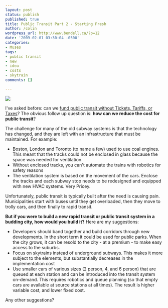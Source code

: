 ```yaml
---
layout: post
status: publish
published: true
title: Public Transit Part 2 - Starting Fresh
author: /colin
wordpress_url: http://www.bendell.ca/?p=12
date: '2009-02-01 03:30:04 -0500'
categories:
- Muses
tags:
- public transit
- new
- idea
- costs
- skytrain
comments: []

---
```

![](/uploads/2009/02/skytrain.jpg)

I've asked before: can we [fund public transit without Tickets, Tariffs, or Taxes](/2009/01/paying-for-public-transit-without-tickets-tariffs-and-taxes.html)? The obvious follow up question is: **how can we reduce the cost for public transit**?

The challenge for many of the old subway systems is that the technology has changed, and they are left with an infrastructure that must be maintained. For example:

* Boston, London and Toronto (to name a few) used to use coal engines. This meant that the tracks could not be enclosed in glass because the space was needed for ventilation.
* Without enclosed tracks, you can't automate the trains with robotics for safety reasons
* The ventilation system is based on the movement of the cars. Enclose the tracks and each subway stop needs to be redesigned and equipped with new HVAC systems. Very Pricey.

Unfortunately, public transit is typically built after the need is causing pain. Municipalities start with buses until they get overloaded, then they move to trolly cars, and then finally to rapid transit.

**But if you were to build a new rapid transit or public transit system in a budding city, how would you build it?** Here are my suggestions:

* Developers should band together and build corridors through new developments. In the short term it could be used for public parks. When the city grows, it can be resold to the city - at a premium - to make easy access to the suburbs.
* Focus on skytrains instead of underground subways. This makes it more subject to the elements, but substantially decreases in the implementation cost
* Use smaller cars of various sizes (2 person, 4, and 6 person) that are queued at each station and can be introduced into the transit system on-demand. This requires robotics and queue planning (so that empty cars are available at source stations at all times). The result is higher variable cost, and lower fixed cost.

Any other suggestions?
